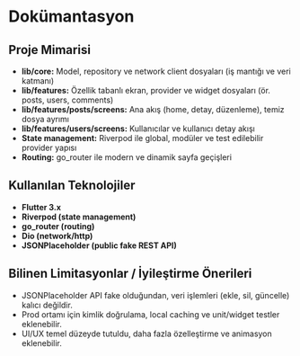# Dokümantasyon

## Proje Mimarisi

- **lib/core:** Model, repository ve network client dosyaları (iş mantığı ve veri katmanı)
- **lib/features:** Özellik tabanlı ekran, provider ve widget dosyaları (ör. posts, users, comments)
- **lib/features/posts/screens:** Ana akış (home, detay, düzenleme), temiz dosya ayrımı
- **lib/features/users/screens:** Kullanıcılar ve kullanıcı detay akışı
- **State management:** Riverpod ile global, modüler ve test edilebilir provider yapısı
- **Routing:** go_router ile modern ve dinamik sayfa geçişleri

## Kullanılan Teknolojiler

- **Flutter 3.x**
- **Riverpod (state management)**
- **go_router (routing)**
- **Dio (network/http)**
- **JSONPlaceholder (public fake REST API)**

## Bilinen Limitasyonlar / İyileştirme Önerileri

- JSONPlaceholder API fake olduğundan, veri işlemleri (ekle, sil, güncelle) kalıcı değildir.
- Prod ortamı için kimlik doğrulama, local caching ve unit/widget testler eklenebilir.
- UI/UX temel düzeyde tutuldu, daha fazla özelleştirme ve animasyon eklenebilir.
